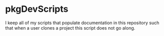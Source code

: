 # pkgDevScripts
I keep all of my scripts that populate documentation in this repository such that when a user clones a project this script does not go along.
